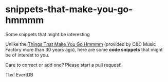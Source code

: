 # snippets-that-make-you-go-hmmmm
Some snippets that might be interesting

Unlike the [Things That Make You Go Hmmmm](https://www.youtube.com/watch?v=XF2ayWcJfxo) (provided by C&C Music Factory more than 30 years ago), here are some **code snippets** that might be of interest to you.

Care to correct or add one? Please start a pull request!

Thx! 
EvertDB
